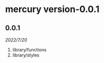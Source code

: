 # mercury version-0.0.1

<h2>0.0.1</h2>
<i>2022/7/20</i>
<ol>
    <li>library/functions</li>
    <li>library/styles</li>
</ol>